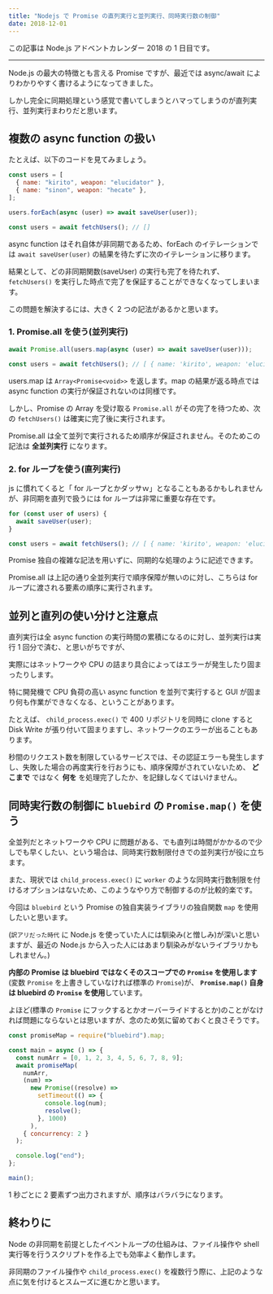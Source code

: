 ```yaml
---
title: "Nodejs で Promise の直列実行と並列実行、同時実行数の制御"
date: 2018-12-01
---
```


この記事は Node.js アドベントカレンダー 2018 の 1 日目です。

---

Node.js の最大の特徴とも言える Promise ですが、最近では async/await によりわかりやすく書けるようになってきました。

しかし完全に同期処理という感覚で書いてしまうとハマってしまうのが直列実行、並列実行まわりだと思います。

## 複数の async function の扱い

たとえば、以下のコードを見てみましょう。

```js
const users = [
  { name: "kirito", weapon: "elucidator" },
  { name: "sinon", weapon: "hecate" },
];

users.forEach(async (user) => await saveUser(user));

const users = await fetchUsers(); // []
```

async function はそれ自体が非同期であるため、forEach のイテレーションでは `await saveUser(user)` の結果を待たずに次のイテレーションに移ります。

結果として、どの非同期関数(saveUser) の実行も完了を待たれず、 `fetchUsers()` を実行した時点で完了を保証することができなくなってしまいます。

この問題を解決するには、大きく 2 つの記法があるかと思います。

### 1. Promise.all を使う(並列実行)

```js
await Promise.all(users.map(async (user) => await saveUser(user)));

const users = await fetchUsers(); // [ { name: 'kirito', weapon: 'elucidator', { name: 'sinon', ...
```

users.map は `Array<Promise<void>>` を返します。map の結果が返る時点では async function の実行が保証されないのは同様です。

しかし、Promise の Array を受け取る `Promise.all` がその完了を待つため、次の `fetchUsers()` は確実に完了後に実行されます。

Promise.all は全て並列で実行されるため順序が保証されません。そのためこの記法は **全並列実行** になります。

### 2. for ループを使う(直列実行)

js に慣れてくると「 for ループとかダッサｗ」となることもあるかもしれませんが、非同期を直列で扱うには for ループは非常に重要な存在です。

```js
for (const user of users) {
  await saveUser(user);
}

const users = await fetchUsers(); // [ { name: 'kirito', weapon: 'elucidator', { name: 'sinon', ...
```

Promise 独自の複雑な記法を用いずに、同期的な処理のように記述できます。

Promise.all は上記の通り全並列実行で順序保障が無いのに対し、こちらは for ループに渡される要素の順序に実行されます。

## 並列と直列の使い分けと注意点

直列実行は全 async function の実行時間の累積になるのに対し、並列実行は実行 1 回分で済む、と思いがちですが、

実際にはネットワークや CPU の詰まり具合によってはエラーが発生したり固まったりします。

特に開発機で CPU 負荷の高い async function を並列で実行すると GUI が固まり何も作業ができなくなる、ということがあります。

たとえば、 `child_process.exec()` で 400 リポジトリを同時に clone すると Disk Write が張り付いて固まりますし、ネットワークのエラーが出ることもあります。

秒間のリクエスト数を制限しているサービスでは、その認証エラーも発生しますし、失敗した場合の再度実行を行おうにも、順序保障がされていないため、 **どこまで** ではなく **何を** を処理完了したか、を記録しなくてはいけません。

## 同時実行数の制御に `bluebird` の `Promise.map()` を使う

全並列だとネットワークや CPU に問題がある、でも直列は時間がかかるので少しでも早くしたい、という場合は、同時実行数制限付きでの並列実行が役に立ちます。

また、現状では `child_process.exec()` に `worker` のような同時実行数制限を付けるオプションはないため、このようなやり方で制御するのが比較的楽です。

今回は `bluebird` という Promise の独自実装ライブラリの独自関数 `map` を使用したいと思います。

(`訳アリだった時代` に Node.js を使っていた人には馴染み(と憎しみ)が深いと思いますが、最近の Node.js から入った人にはあまり馴染みがないライブラリかもしれません。)

**内部の Promise は bluebird ではなくそのスコープでの `Promise` を使用します**(変数 `Promise` を上書きしていなければ標準の `Promise`)が、 **`Promise.map()` 自身は bluebird の `Promise` を使用**しています。

よほど(標準の `Promise` にフックするとかオーバーライドするとか)のことがなければ問題にならないとは思いますが、念のため気に留めておくと良さそうです。

```js
const promiseMap = require("bluebird").map;

const main = async () => {
  const numArr = [0, 1, 2, 3, 4, 5, 6, 7, 8, 9];
  await promiseMap(
    numArr,
    (num) =>
      new Promise((resolve) =>
        setTimeout(() => {
          console.log(num);
          resolve();
        }, 1000)
      ),
    { concurrency: 2 }
  );

  console.log("end");
};

main();
```

1 秒ごとに 2 要素ずつ出力されますが、順序はバラバラになります。

## 終わりに

Node の非同期を前提としたイベントループの仕組みは、ファイル操作や shell 実行等を行うスクリプトを作る上でも効率よく動作します。

非同期のファイル操作や `child_process.exec()` を複数行う際に、上記のような点に気を付けるとスムーズに進むかと思います。
